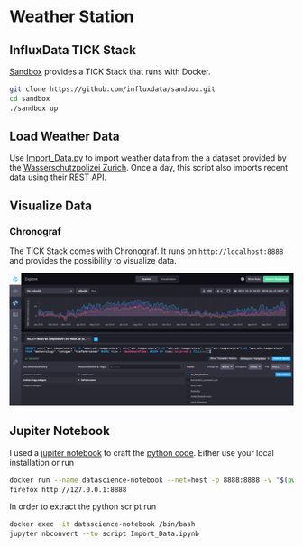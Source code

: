 # Weather Station

## InfluxData TICK Stack

[Sandbox](https://github.com/influxdata/sandbox) provides a TICK Stack that runs with Docker.

```bash
git clone https://github.com/influxdata/sandbox.git
cd sandbox 
./sandbox up
```

## Load Weather Data

Use [Import_Data.py](Import_Data.py) to import weather data from the a dataset provided by the [Wasserschutzpolizei Zurich](https://data.stadt-zuerich.ch/dataset/sid_wapo_wetterstationen). Once a day, this script also imports recent data using their [REST API](https://tecdottir.herokuapp.com/docs/).

## Visualize Data

### Chronograf

The TICK Stack comes with Chronograf. It runs on `http://localhost:8888` and provides the possibility to visualize data. 

![alt text](./pics/query_01.png "Visualization of air temperature")

## Jupiter Notebook

I used a [jupiter notebook](Import_Data.ipynb) to craft the [python code](Import_Data.py). Either use your local installation or run

```bash
docker run --name datascience-notebook --net=host -p 8888:8888 -v "$(pwd)":/home/jovyan/work -it --rm i4ds/datascience-notebook start-notebook.sh --NotebookApp.token=''
firefox http://127.0.0.1:8888
```

In order to extract the python script run

```bash
docker exec -it datascience-notebook /bin/bash
jupyter nbconvert --to script Import_Data.ipynb
```
